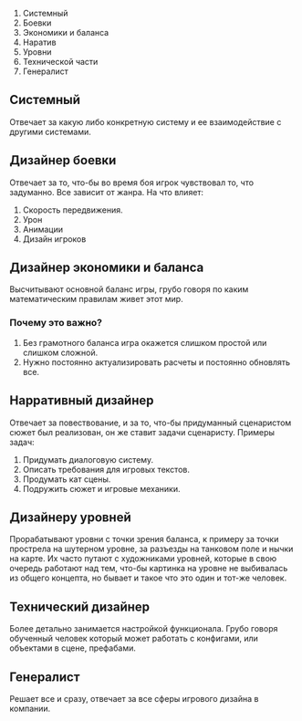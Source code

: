 1) Системный 
2) Боевки
3) Экономики и баланса
4) Наратив
5) Уровни
6) Технической части
7) Генералист

## Системный
Отвечает за какую либо конкретную систему и ее взаимодействие с другими системами.

## Дизайнер боевки
Отвечает за то, что-бы во время боя игрок чувствовал то, что задуманно. Все зависит от жанра. 
На что влияет:
1) Скорость передвижения.
2) Урон
3) Анимации
4) Дизайн игроков
## Дизайнер экономики и баланса
Высчитывают основной баланс игры, грубо говоря по каким математическим правилам живет этот мир.
### Почему это важно?
1) Без грамотного баланса игра окажется слишком простой или слишком сложной.
2) Нужно постоянно актуализировать расчеты и постоянно обновлять все.
## Нарративный дизайнер
Отвечает за повествование, и за то, что-бы придуманный сценаристом сюжет был реализован, он же ставит задачи сценаристу.
Примеры задач:
1) Придумать диалоговую систему.
2) Описать требования для игровых текстов.
3) Продумать кат сцены.
4) Подружить сюжет и игровые механики.
## Дизайнеру уровней 
Прорабатывают уровни с точки зрения баланса, к примеру за точки прострела на шутерном уровне, за разъезды на танковом поле и нычки на карте.
Их часто путают с художниками уровней, которые в свою очередь работают над тем, что-бы картинка на уровне не выбивалась из общего концепта, но бывает и такое что это один и тот-же человек.
## Технический дизайнер
Более детально занимается настройкой функционала. Грубо говоря обученный человек который может работать с конфигами, или объектами в сцене, префабами.
## Генералист
Решает все и сразу, отвечает за все сферы игрового дизайна в компании.